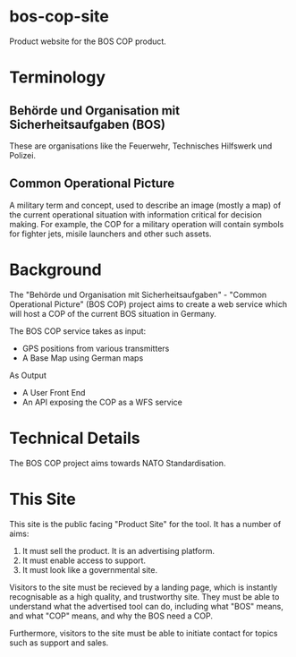 # bos-cop-site
Product website for the BOS COP product.

# Terminology

## Behörde und Organisation mit Sicherheitsaufgaben (BOS)

These are organisations like the Feuerwehr, Technisches Hilfswerk und Polizei.

## Common Operational Picture

A military term and concept, used to describe an image (mostly a map) of the current operational situation with information critical for decision making. For example, the COP for a military operation will contain symbols for fighter jets, misile launchers and other such assets.

# Background

The "Behörde und Organisation mit Sicherheitsaufgaben" - "Common Operational Picture" (BOS COP) project aims to create a web service which will host a COP of the current BOS situation in Germany.

The BOS COP service takes as input:
- GPS positions from various transmitters
- A Base Map using German maps

As Output
- A User Front End
- An API exposing the COP as a WFS service

# Technical Details

The BOS COP project aims towards NATO Standardisation.

# This Site

This site is the public facing "Product Site" for the tool. It has a number of aims:
1. It must sell the product. It is an advertising platform.
2. It must enable access to support.
3. It must look like a governmental site.

Visitors to the site must be recieved by a landing page, which is instantly recognisable as a high quality, and trustworthy site. They must be able to understand what the advertised tool can do, including what "BOS" means, and what "COP" means, and why the BOS need a COP.

Furthermore, visitors to the site must be able to initiate contact for topics such as support and sales.
